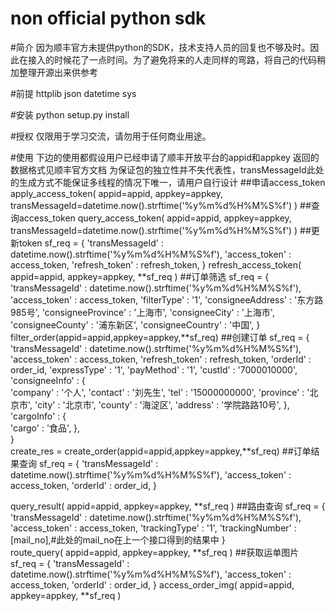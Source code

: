# non official python sdk

#简介
因为顺丰官方未提供python的SDK，技术支持人员的回复也不够及时。因此在接入的时候花了一点时间。为了避免将来的人走同样的弯路，将自己的代码稍加整理开源出来供参考

#前提
httplib
json
datetime
sys

#安装
python setup.py install

#授权
仅限用于学习交流，请勿用于任何商业用途。

#使用
下边的使用都假设用户已经申请了顺丰开放平台的appid和appkey
返回的数据格式见顺丰官方文档
为保证包的独立性并不失代表性，transMessageId此处的生成方式不能保证多线程的情况下唯一，请用户自行设计
##申请access_token
apply_access_token(
	appid=appid,
	appkey=appkey,
	transMessageId=datetime.now().strftime('%y%m%d%H%M%S%f')
)
##查询access_token
query_access_token(
	appid=appid,
	appkey=appkey,
	transMessageId=datetime.now().strftime('%y%m%d%H%M%S%f')
)
##更新token
sf_req = { 
	'transMessageId'    :   datetime.now().strftime('%y%m%d%H%M%S%f'),
	'access_token'      :   access_token,
	'refresh_token'		:	refresh_token,
}
refresh_access_token(
	appid=appid,
	appkey=appkey,
	**sf_req
)
##订单筛选
sf_req = { 
	'transMessageId'    :   datetime.now().strftime('%y%m%d%H%M%S%f'),
	'access_token'      :   access_token,
	'filterType'        :   '1',
	'consigneeAddress'  :   '东方路985号',
	'consigneeProvince' :   '上海市',
	'consigneeCity'     :   '上海市',
	'consigneeCounty'   :   '浦东新区',
	'consigneeCountry'  :   '中国',
}   
filter_order(appid=appid,appkey=appkey,**sf_req)
##创建订单
sf_req = { 
    'transMessageId'    :   datetime.now().strftime('%y%m%d%H%M%S%f'),
    'access_token'      :   access_token,
    'refresh_token'     :   refresh_token,
    'orderId'           :   order_id,
    'expressType'       :   '1',
    'payMethod'         :   '1',
    'custId'            :   '7000010000',
    'consigneeInfo'     :   {   
        'company'       :   '个人',
        'contact'       :   '刘先生',
        'tel'           :   '15000000000',
        'province'      :   '北京市',
        'city'          :   '北京市',
        'county'        :   '海淀区',
        'address'       :   '学院路路10号',
    },  
    'cargoInfo'         :   {   
        'cargo'         :   '食品',
    },  
}   
create_res = create_order(appid=appid,appkey=appkey,**sf_req)
##订单结果查询
sf_req = {
    'transMessageId'    :   datetime.now().strftime('%y%m%d%H%M%S%f'),
    'access_token'      :   access_token,
	'orderId'			:	order_id,
}
	
query_result(
	appid=appid,
	appkey=appkey,
	**sf_req
)
##路由查询
sf_req = { 
    'transMessageId'    :   datetime.now().strftime('%y%m%d%H%M%S%f'),
    'access_token'      :   access_token,
    'trackingType'      :   '1',
    'trackingNumber'    :   [mail_no],#此处的mail_no在上一个接口得到的结果中
}   
route_query(
	appid=appid,
	appkey=appkey,
	**sf_req
)
##获取运单图片
sf_req = {
    'transMessageId'    :   datetime.now().strftime('%y%m%d%H%M%S%f'),
    'access_token'      :   access_token,
    'orderId'           :   order_id,
}
access_order_img(
	appid=appid,
	appkey=appkey,
	**sf_req
)
